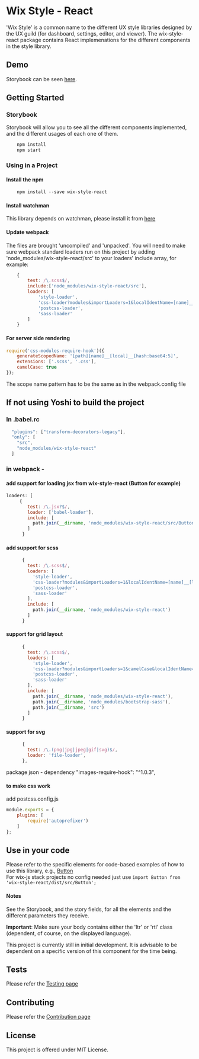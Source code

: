 # Wix Style - React

'Wix Style' is a common name to the different UX style libraries designed by the UX guild (for dashboard, settings, editor, and viewer). The wix-style-react package contains React implemenations for the different components in the style library.

## Demo
Storybook can be seen [here](https://wix.github.io/wix-style-react/?selectedKind=1.%20Inputs&selectedStory=1.1%20Standard&full=0&down=0&left=1&panelRight=0).

## Getting Started
### Storybook
Storybook will allow you to see all the different components implemented, and the different usages of each one of them.
```javascript
    npm install
    npm start
```
### Using in a Project
#### Install the npm
```javascript
    npm install --save wix-style-react
```
#### Install watchman
This library depends on watchman, please install it from [here](https://facebook.github.io/watchman/docs/install.html)

#### Update webpack
The files are brought 'uncompiled' and 'unpacked'. You will need to make sure webpack standard loaders run on this project by adding 'node_modules/wix-style-react/src' to your loaders' include array, for example:
```javascript
    {
        test: /\.scss$/,
        include:['node_modules/wix-style-react/src'],
        loaders: [
            'style-loader',
            'css-loader?modules&importLoaders=1&localIdentName=[name]__[local]___[hash:base64:5]',
            'postcss-loader',
            'sass-loader'
        ]
    }
```

#### For server side rendering
```javascript
require('css-modules-require-hook')({
    generateScopedName: '[path][name]__[local]__[hash:base64:5]',
    extensions: ['.scss', '.css'],
    camelCase: true
});
```
The scope name pattern has to be the same as in the webpack.config file

## If not using Yoshi to build the project
### In .babel.rc
```javascript
  "plugins": ["transform-decorators-legacy"],
  "only": [
    "src",
    "node_modules/wix-style-react"
  ]
```
### in webpack - 
#### add support for loading jsx from wix-style-react (Button for example)
```javascript
loaders: [
     {
        test: /\.jsx?$/,
        loader: ['babel-loader'],
        include: [
          path.join(__dirname, 'node_modules/wix-style-react/src/Button')
        ]
      }
```
#### add support for scss
```javascript
      {
        test: /\.scss$/,
        loaders: [
          'style-loader',
          'css-loader?modules&importLoaders=1&localIdentName=[name]__[local]___[hash:base64:5]',
          'postcss-loader',
          'sass-loader'
        ],
        include: [
          path.join(__dirname, 'node_modules/wix-style-react')
        ]
      }
```

#### support for grid layout
```javascript
      {
        test: /\.scss$/,
        loaders: [
          'style-loader',
          'css-loader?modules&importLoaders=1&camelCase&localIdentName=[name]__[local]__[hash:base64:5]',
          'postcss-loader',
          'sass-loader'
        ],
        include: [
          path.join(__dirname, 'node_modules/wix-style-react'),
          path.join(__dirname, 'node_modules/bootstrap-sass'),
          path.join(__dirname, 'src')
        ]
      }
```
#### support for svg
```javascript
      {
        test: /\.(png|jpg|jpeg|gif|svg)$/,
        loader: 'file-loader',
      },
```
package json - dependency 
"images-require-hook": "^1.0.3",

#### to make css work
add postcss.config.js

```javascript
module.exports = {
    plugins: [
        require('autoprefixer')
    ]
};
```

## Use in your code
Please refer to the specific elements for code-based examples of how to use this library, e.g., [Button](https://wix.github.io/wix-style-react/?selectedKind=3.%20Buttons&selectedStory=3.1%20Standard&full=0&down=0&left=1&panelRight=0)  
For wix-js stack projects no config needed just use ```import Button from 'wix-style-react/dist/src/Button';```

#### Notes
See the Storybook, and the story fields, for all the elements and the different parameters they receive.

__Important__: Make sure your body contains either the 'ltr' or 'rtl' class (dependent, of course, on the displayed language).

This project is currently still in initial development. It is advisable to be dependent on a specific version of this component for the time being.

## Tests
Please refer the [Testing page](https://wix.github.io/wix-style-react/?selectedKind=Introduction&selectedStory=Testing&full=0&down=0&left=1&panelRight=0)

## Contributing
Please refer the [Contribution page](https://wix.github.io/wix-style-react/?selectedKind=Introduction&selectedStory=Contribution&full=0&down=0&left=1&panelRight=0)

## License
This project is offered under MIT License.
